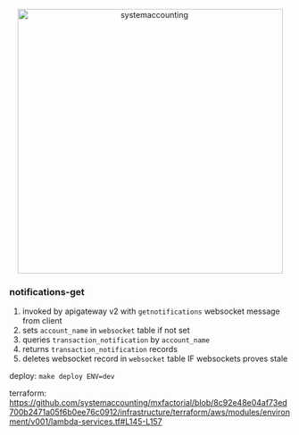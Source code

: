 <p align="center">
  <img width="475" alt="systemaccounting" src="https://user-images.githubusercontent.com/12200465/37568924-06f05d08-2a99-11e8-8891-60f373b33421.png">
</p>

### notifications-get

1. invoked by apigateway v2 with `getnotifications` websocket message from client
1. sets `account_name` in `websocket` table if not set
1. queries `transaction_notification` by `account_name`
1. returns `transaction_notification` records
1. deletes websocket record in `websocket` table IF websockets proves stale

deploy: `make deploy ENV=dev`

terraform: https://github.com/systemaccounting/mxfactorial/blob/8c92e48e04af73ed700b2471a05f6b0ee76c0912/infrastructure/terraform/aws/modules/environment/v001/lambda-services.tf#L145-L157